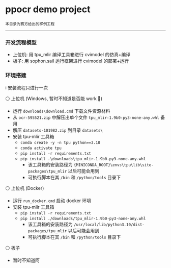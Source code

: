 # ppocr demo project

    本目录为赛方给出的样例工程

----

### 开发流程模型

- 上位机: 用 tpu_mlir 编译工具箱进行 cvimodel 的仿真+编译
- 板子: 用 sophon.sail 运行框架进行 cvimodel 的部署+运行


### 环境搭建

ℹ 安装流程只进行一次

⚪ 上位机 (Windows, 暂时不知道是否能 work 🤔)

- 运行 `downloads\download.cmd` 下载文件资源材料
- 从 `ocr-595521.zip` 中解压出单个文件 `tpu_mlir-1.9b0-py3-none-any.whl` 备用
- 解压 `datasets-101982.zip` 到目录 `datasets\`
- 安装 tpu-mlir 工具箱
  - `conda create -y -n tpu python==3.10`
  - `conda activate tpu`
  - `pip install -r requirements.txt`
  - `pip install .\downloads\tpu_mlir-1.9b0-py3-none-any.whl`
    - 该工具箱的安装路径为 `{MINICONDA_ROOT}\envs\tpu\lib\site-packages\tpu_mlir` 以后可能会用到
    - 可执行脚本在其 `/bin` 和 `/python/tools` 目录下

⚪ 上位机 (Docker)

- 运行 `run_docker.cmd` 启动 docker 环境
- 安装 tpu-mlir 工具箱
  - `pip install -r requirements.txt`
  - `pip install ./downloads/tpu_mlir-1.9b0-py3-none-any.whl`
    - 该工具箱的安装路径为 `/usr/local/lib/python3.10/dist-packages/tpu_mlir` 以后可能会用到
    - 可执行脚本在其 `/bin` 和 `/python/tools` 目录下

⚪ 板子

- 暂时不知道阿
